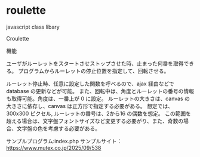 # roulette
javascript class libary 

Croulette

機能

ユーザがルーレットをスタートさせストップさせた時、止まった何番を取得できる。
プログラムからルーレットの停止位置を指定して、回転させる。

ルーレット停止時、任意に設定した関数を呼べるので、ajax 経由などで database の更新などが可能。
また、回転中は、角度とルーレットの番号の情報も取得可能。角度は、一番上が 0 に設定。
ルーレットの大きさは、canvas の大きさに依存し、canvas は正方形で指定する必要がある。
想定では、300x300 ピクセル, ルーレットの番号は、2から16 の偶数を想定。
この範囲を超える場合は、文字盤フォントサイズなど変更する必要がり、また、奇数の場合、文字盤の色を考慮する必要がある。

サンプルプログラム:index.php
サンプルサイト：　https://www.mutex.co.jp/2025/09/538
